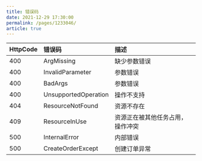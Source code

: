 ```yaml
---
title: 错误码  
date: 2021-12-29 17:30:00
permalink: /pages/1233046/
article: true
---
```


| HttpCode | 错误码               | 描述                             |
| :------- | :------------------- | :------------------------------- |
| 400      | ArgMissing           | 缺少参数错误                     |
| 400      | InvalidParameter     | 参数错误                         |
| 400      | BadArgs              | 参数错误                         |
| 400      | UnsupportedOperation | 操作不支持                       |
| 404      | ResourceNotFound     | 资源不存在                       |
| 409      | ResourceInUse        | 资源正在被其他任务占用，操作冲突 |
| 500      | InternalError        | 内部错误                         |
| 500      | CreateOrderExcept    | 创建订单异常                     |
